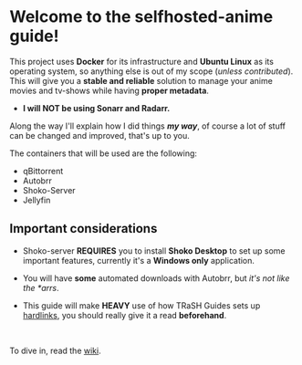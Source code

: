 # Welcome to the selfhosted-anime guide!

This project uses **Docker** for its infrastructure and **Ubuntu Linux** as its operating system, so anything else is out of my scope (_unless contributed_). This will give you a **stable and reliable** solution to manage your anime movies and tv-shows while having **proper metadata**.

- **I will NOT be using Sonarr and Radarr.**

Along the way I'll explain how I did things **_my way_**, of course a lot of stuff can be changed and improved, that's up to you.

The containers that will be used are the following:

- qBittorrent
- Autobrr
- Shoko-Server
- Jellyfin

## Important considerations

- Shoko-server **REQUIRES** you to install **Shoko Desktop** to set up some important features, currently it's a **Windows only** application.

- You will have **some** automated downloads with Autobrr, but _it's not like the \*arrs_.

- This guide will make **HEAVY** use of how TRaSH Guides sets up [hardlinks](https://trash-guides.info/), you should really give it a read **beforehand**.

</br>

To dive in, read the [wiki](https://github.com/shyonae/selfhosted-anime/wiki).
